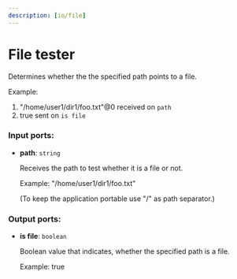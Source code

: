 ```yaml
---
description: [io/file]
---
```


# File tester

Determines whether the the specified path points to a file.

Example:
1. "/home/user1/dir1/foo.txt"@0 received on `path`
2. true sent on `is file`

### Input ports:

* __path__: `string`

    Receives the path to test whether it is a file or not.
    
    Example:
    "/home/user1/dir1/foo.txt"
    
    (To keep the application portable use "/" as path separator.)

### Output ports:

* __is file__: `boolean`

    Boolean value that indicates, whether the specified path is a file.
    
    Example:
    true

